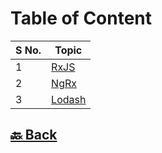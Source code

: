 <h1>Table of Content</h1>

| S No. | Topic                                                                                                            |
| ----- | ---------------------------------------------------------------------------------------------------------------- |
| 1     | <a href="https://github.com/sanjay9616/JavaScript/blob/master/JavaScript-Technologies/RxJS/README.md">RxJS</a>   |
| 2     | <a href="https://github.com/sanjay9616/JavaScript/blob/master/JavaScript-Technologies/NgRx/README.md">NgRx</a>   |
| 3     | <a href="https://github.com/sanjay9616/JavaScript/blob/master/JavaScript-Technologies/NgRx/README.md">Lodash</a> |

<h2><a href="https://github.com/sanjay9616/JavaScript/blob/master/README.md"> 🔙 Back</a></h2>
